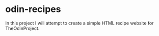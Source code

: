 # odin-recipes
In this project I will attempt to create a simple HTML recipe website for TheOdinProject.